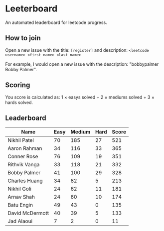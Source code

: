 # Leeterboard

An automated leaderboard for leetcode progress.

## How to join

Open a new issue with the title: `[register]` and description:
`<leetcode username> <first name> <last name>`

For example, I would open a new issue with the description: "bobbypalmer Bobby Palmer".

## Scoring

You score is calculated as:
1 $\times$ easys solved + 2 $\times$ mediums solved + 3 $\times$ hards solved.

## Leaderboard
| Name | Easy | Medium | Hard | Score |
| --- | --- | --- | --- | --- |
| Nikhil Patel | 70 | 185 | 27 | 521 |
| Aaron Rahman | 34 | 116 | 33 | 365 |
| Conner Rose | 76 | 109 | 19 | 351 |
| Rithvik Vanga | 33 | 118 | 21 | 332 |
| Bobby Palmer | 41 | 100 | 29 | 328 |
| Charles Huang | 34 | 82 | 5 | 213 |
| Nikhil Goli | 24 | 62 | 11 | 181 |
| Arnav Shah | 24 | 60 | 10 | 174 |
| Batu Engin | 49 | 43 | 0 | 135 |
| David McDermott | 40 | 39 | 5 | 133 |
| Jad Alaoui | 7 | 2 | 0 | 11 |
